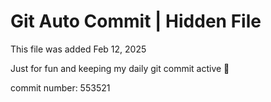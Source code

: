 # Git Auto Commit | Hidden File

This file was added Feb 12, 2025

Just for fun and keeping my daily git commit active 🤪

commit number: 553521
